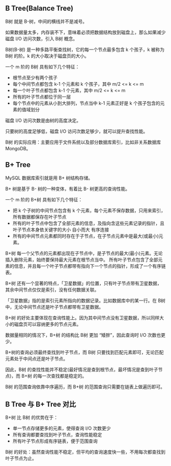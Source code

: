 ## B Tree(Balance Tree)

B树 就是 B-树，中间的横线并不是减号。

如果数据量太多，内存装不下，意味着必须把数据结构放到磁盘上，那么如果减少磁盘 I/O 访问次数，引入 B树 概念。

B树(B-树) 是一种多路平衡查找树，它的每一个节点最多包含 k 个孩子，k 被称为 B树 的阶。k 的大小取决于磁盘页的大小。

一个 m 阶的 B树 具有如下几个特征：

* 根节点至少有两个孩子
* 每个中间节点都包含 k-1 个元素和 k 个孩子，其中 m/2 <= k <= m
* 每一个叶子节点都包含 k-1 个元素，其中 m/2 <= k <= m
* 所有的叶子节点都位于同一层
* 每个节点中的元素从小到大排列，节点当中 k-1 元素正好是 k 个孩子包含的元素的值域划分

磁盘 I/O 访问次数是由树的高度决定。

只要树的高度足够低，磁盘 I/O 访问次数足够少，就可以提升查找性能。

B树 的实际应用：主要应用于文件系统以及部分数据库索引，比如非关系数据库 MongoDB。

## B+ Tree

MySQL 数据库索引就是用 B+ 树结构存储。

B+ 树是基于 B- 树的一种变体，有着比 B- 树更高的查询性能。

一个 m 阶的 B+树 具有如下几个特征：

* 把 k 个子树的中间节点包含有 k 个元素，每个元素不保存数据，只用来索引，所有数据都保存在叶子节点
* 所有的叶子节点中包含了全部元素的信息，及指向含这些元素记录的指针，且叶子节点本身依关键字的大小 自小而大 有序连接
* 所有的中间节点元素都同时存在于子节点，在子节点元素中是最大(或最小)元素。

B+树 每一个父节点的元素都出现在子节点中，是子节点的最大(最小)元素。无论插入删除元素，始终要保持最大元素在根节点当中。
所有叶子节点包含了全部元素的信息，并且每一个叶子节点都带有指向下一个节点的指针，形成了一个有序链表。

B+树 还有一个显著的特点，「卫星数据」的位置，只有叶子节点带有卫星数据，其余中间节点仅仅是索引，没有任何数据关联。

「卫星数据」指的是索引元素所指向的数据记录。比如数据库中的某一行。在 B树 中，无论中间节点还是叶子节点都带有卫星数据。

B+树 的好处主要体现在查询性能上。因为其中间节点没有卫星数据，所以同样大小的磁盘页可以容纳更多的节点元素。

数据量相同的情况下，B+树 的结构比 B树 更加 “矮胖”，因此查询时 I/O 次数也更少。

B+树的查询必须最终查找到叶子节点，而 B树 只要找到匹配元素即可，无论匹配元素处于中间点还是叶子节点。

因此，B树 的查找性能并不稳定(最好情况是查到根节点，最坏情况是查到叶子节点)，而 B+树 的每一次查找都是稳定的。

B树 的范围查询依靠中序遍历，而 B+树 的范围查询只需要在链表上做遍历即可。

## B Tree 与 B+ Tree 对比

B+树 比 B树 的优势在于：

* 单一节点存储更多的元素，使得查询 I/O 次数更少
* 所有查询都要查找到叶子节点，查询性能稳定
* 所有叶子节点形成有序链表，便于范围查询

B树 的好处：虽然查询性能不稳定，但平均的查询速度快一些，不用每次都查找到叶子节点为止。
